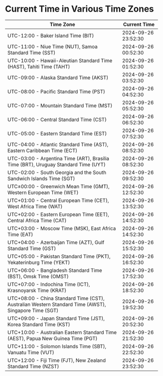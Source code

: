 # Current Time in Various Time Zones

| Time Zone | Current Time |
|-----------|--------------|
| UTC-12:00 - Baker Island Time (BIT) | 2024-09-26 23:52:30 |
| UTC-11:00 - Niue Time (NUT), Samoa Standard Time (SST) | 2024-09-26 00:52:30 |
| UTC-10:00 - Hawaii-Aleutian Standard Time (HAST), Tahiti Time (TAHT) | 2024-09-26 01:52:30 |
| UTC-09:00 - Alaska Standard Time (AKST) | 2024-09-26 03:52:30 |
| UTC-08:00 - Pacific Standard Time (PST) | 2024-09-26 04:52:30 |
| UTC-07:00 - Mountain Standard Time (MST) | 2024-09-26 05:52:30 |
| UTC-06:00 - Central Standard Time (CST) | 2024-09-26 06:52:30 |
| UTC-05:00 - Eastern Standard Time (EST) | 2024-09-26 07:52:30 |
| UTC-04:00 - Atlantic Standard Time (AST), Eastern Caribbean Time (ECT) | 2024-09-26 08:52:30 |
| UTC-03:00 - Argentina Time (ART), Brasília Time (BRT), Uruguay Standard Time (UYT) | 2024-09-26 08:52:30 |
| UTC-02:00 - South Georgia and the South Sandwich Islands Time (SGT) | 2024-09-26 09:52:30 |
| UTC±00:00 - Greenwich Mean Time (GMT), Western European Time (WET) | 2024-09-26 12:52:30 |
| UTC+01:00 - Central European Time (CET), West Africa Time (WAT) | 2024-09-26 13:52:30 |
| UTC+02:00 - Eastern European Time (EET), Central Africa Time (CAT) | 2024-09-26 14:52:30 |
| UTC+03:00 - Moscow Time (MSK), East Africa Time (EAT) | 2024-09-26 14:52:30 |
| UTC+04:00 - Azerbaijan Time (AZT), Gulf Standard Time (GST) | 2024-09-26 15:52:30 |
| UTC+05:00 - Pakistan Standard Time (PKT), Yekaterinburg Time (YEKT) | 2024-09-26 16:52:30 |
| UTC+06:00 - Bangladesh Standard Time (BST), Omsk Time (OMST) | 2024-09-26 17:52:30 |
| UTC+07:00 - Indochina Time (ICT), Krasnoyarsk Time (KRAT) | 2024-09-26 18:52:30 |
| UTC+08:00 - China Standard Time (CST), Australian Western Standard Time (AWST), Singapore Time (SGT) | 2024-09-26 19:52:30 |
| UTC+09:00 - Japan Standard Time (JST), Korea Standard Time (KST) | 2024-09-26 20:52:30 |
| UTC+10:00 - Australian Eastern Standard Time (AEST), Papua New Guinea Time (PGT) | 2024-09-26 21:52:30 |
| UTC+11:00 - Solomon Islands Time (SBT), Vanuatu Time (VUT) | 2024-09-26 22:52:30 |
| UTC+12:00 - Fiji Time (FJT), New Zealand Standard Time (NZST) | 2024-09-26 23:52:30 |
